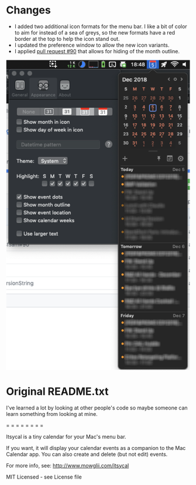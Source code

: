 # Changes

* I added two additional icon formats for the menu bar. I like a bit of color to aim for instead of a sea of
  greys, so the new formats have a red border at the top to help the icon stand out.
* I updated the preference window to allow the new icon variants.
* I applied [pull request #90](https://github.com/sfsam/Itsycal/pull/90) that allows for hiding of the month outline.

![](mods.png)

# Original README.txt

I've learned a lot by looking at other people's code so
maybe someone can learn something from looking at mine.

= = = = = = = =

Itsycal is a tiny calendar for your Mac's menu bar.

If you want, it will display your calendar events as a
companion to the Mac Calendar app. You can also create
and delete (but not edit) events.

For more info, see: http://www.mowglii.com/itsycal

MIT Licensed - see License file
